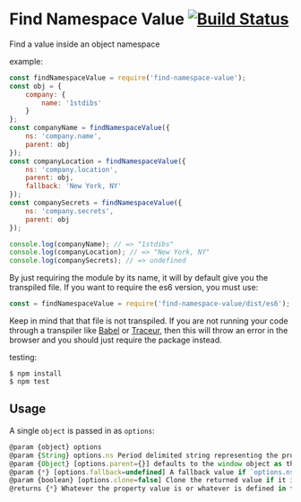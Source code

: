 # Find Namespace Value [![Build Status](https://travis-ci.org/1stdibs/find-namespace-value.svg?branch=master)](https://travis-ci.org/1stdibs/find-namespace-value)

Find a value inside an object namespace

example:

```js
const findNamespaceValue = require('find-namespace-value');
const obj = {
    company: {
        name: '1stdibs'
    }
};
const companyName = findNamespaceValue({
    ns: 'company.name',
    parent: obj
});
const companyLocation = findNamespaceValue({
    ns: 'company.location',
    parent: obj,
    fallback: 'New York, NY'
});
const companySecrets = findNamespaceValue({
    ns: 'company.secrets',
    parent: obj
});

console.log(companyName); // => "1stdibs"
console.log(companyLocation); // => "New York, NY"
console.log(companySecrets); // => undefined
```

By just requiring the module by its name, it will by default give you the transpiled file. If you want to require the es6 version, you must use:

```js
const = findNamespaceValue = require('find-namespace-value/dist/es6');
```

Keep in mind that that file is not transpiled. If you are not running your code through a transpiler like [Babel][babel] or [Traceur][traceur], then this will throw an error in the browser and you should just require the package instead.

testing:

```shell
$ npm install
$ npm test
```

## Usage

A single `object` is passed in as `options`:

```js
@param {object} options
@param {String} options.ns Period delimited string representing the property to search for (ie. "my.name.space")
@param {Object} [options.parent={}] defaults to the window object as the object to iterate over
@param {*} [options.fallback=undefined] A fallback value if `options.ns` is not found
@param {boolean} [options.clone=false] Clone the returned value if it is an object or an array
@returns {*} Whatever the property value is or whatever is defined in the `options.fallback` param, otherwise `undefined`
```

[babel]: http://http://babeljs.io/
[traceur]: https://github.com/google/traceur-compiler
